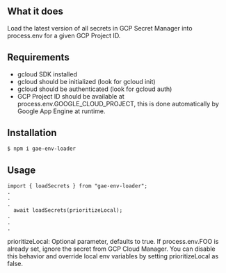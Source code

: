 ## What it does
Load the latest version of all secrets in GCP Secret Manager into process.env for a given GCP Project ID.  

## Requirements
- gcloud SDK installed  
- gcloud should be initialized (look for gcloud init)  
- gcloud should be authenticated (look for gcloud auth)  
- GCP Project ID should be available at process.env.GOOGLE_CLOUD_PROJECT, this is done automatically by Google App Engine at runtime. 

## Installation  
```
$ npm i gae-env-loader  
```
## Usage  
```
import { loadSecrets } from "gae-env-loader";
.
.
.
  await loadSecrets(prioritizeLocal);
.
.
.
```
prioritizeLocal: Optional parameter, defaults to true. If process.env.FOO is already set, ignore the secret from GCP Cloud Manager. You can disable this behavior and override local env variables by setting prioritizeLocal as false.